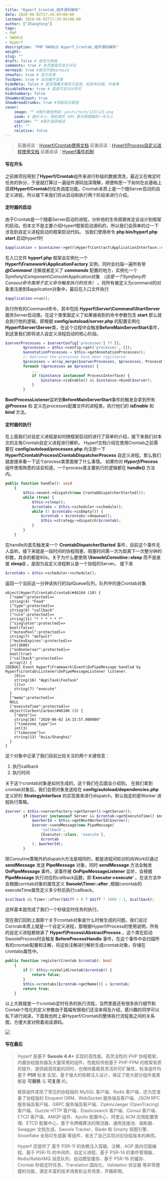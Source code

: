 ```yaml
---
title: "Hyperf_Crontab_组件源码解析"
date: 2020-06-02T17:29:05+08:00
lastmod: 2020-06-02T17:29:05+08:00
author: ["ZhangYong"]
tags:
- PHP
- SWOOLE
- Hyperf
description: "PHP SWOOLE Hyperf_Crontab_组件源码解析"
weight:
slug: ""
draft: false # 是否为草稿
comments: true # 本页面是否显示评论
mermaid: true #是否开启mermaid
showToc: true # 显示目录
TocOpen: true # 自动展开目录
hideMeta: false # 是否隐藏文章的元信息，如发布日期、作者等
disableShare: true # 底部不显示分享栏
hideSummary: false
ShowWordCount: true
ShowBreadCrumbs: true #顶部显示路径
cover:
    image: "" #图片路径例如：posts/tech/123/123.png
    zoom: # 图片大小，例如填写 50% 表示原图像的一半大小
    caption: "" #图片底部描述
    alt: ""
    relative: false
---
```


>前置阅读：[Hyperf/Crontab使用文档](https://hyperf.wiki/#/zh-cn/crontab)
>前置阅读：[Hyperf/Process自定义进程使用文档](https://hyperf.wiki/#/zh-cn/process)
>前置阅读：[Hyperf事件机制](https://hyperf.wiki/#/zh-cn/event)

#### 写在开头
之前做项目用到了**Hyperf/Crontab**组件来进行秒级的数据清洗，最近又在做定时任务的拆分，于是就打算过一遍组件源码加深理解，顺便构思一下如何在此基础上搭建**Hyperf/Crontab**的任务调度功能。Crontab本质上是一个随Server启动的自定义进程，所以接下来我们将从启动和执行两个阶段来进行介绍。

#### 定时器的启动
由于Crontab是一个随着Server启动的进程，分析他的生命周期肯定会设计到框架的启动。但本文不是主要介绍Hyperf框架启动源码的，所以我们会简单的过一下涉及到自定义进程启动的框架启动代码。
当我们使用命令 **php bin/hyperf.php start** 启动hyperf时
```php
$application = $container->get(\Hyperf\Contract\ApplicationInterface::class);
```
在入口文件 **hyperf.php** 框架会实例化一个 **Hyperf\Framework\ApplicationFactory** 实例，同时会扫描一遍所有带 ***@Command*** 注解或者定义了 ***commands*** 配置的地方，实例化一个Symfony\Component\Console\Application对象 *（这是一个Symfony的Consoul命令类用于定义命令触发执行的任务）* 。将所有被定义为command的对象类注册到$application对象中，最后在入口文件执行
```php
$application->run();
```
执行所有的Command命令，其中包括 **Hyperf\Server\Command\StartServer** 服务Server启动类。在这个类里面定义了如果接收到的命令参数包含 **start** 那么就会执行他的逻辑，即根据 **config/autoload/server.php** 的配置实例化**Hyperf\Server\Server**类，在这个过程中会触发**BeforeMainServerStart**事件，到这里我们即将进入自定义进程启动的核心阶段。
```php
$serverProcesses = $serverConfig['processes'] ?? [];
        $processes = $this->config->get('processes', []);
        $annotationProcesses = $this->getAnnotationProcesses();
        // Retrieve the processes have been registered.
        $processes = array_merge($serverProcesses, $processes, ProcessManager::all(), array_keys($annotationProcesses));
        foreach ($processes as $process) {
            ...
            if ($instance instanceof ProcessInterface) {
                $instance->isEnable() && $instance->bind($server);
            }
        }
```
**BootProcessListener**监听到**BeforeMainServerStart**事件的触发会拿到所有 ***@Process*** 和 定义在processes配置文件的进程类，执行他们的 ***isEnable*** 和 ***bind*** 方法。

#### 定时器的执行

在上面我们对自定义进程是如何随框架启动的进行了简单的介绍，接下来我们对本文的主角Crontab自定义进程进行解析。
Hyperf文档介绍在使用Crontab之前需要在 **config/autoload/processes.php** 内注册一下  **Hyperf\Crontab\Process\CrontabDispatcherProcess** 自定义进程。那么我们就直接来看一下这个process类里面做了什么事情。
如果你对 ***Hyperf/Process*** 组件使用熟悉的话会知道，一个process类主要执行的逻辑都在 **handle()** 方法
内。
```php
public function handle(): void
    {
        $this->event->dispatch(new CrontabDispatcherStarted());
        while (true) {
            $this->sleep();
            $crontabs = $this->scheduler->schedule();
            while (! $crontabs->isEmpty()) {
                $crontab = $crontabs->dequeue();
                $this->strategy->dispatch($crontab);
            }
        }
    }
```
在handle内首先触发来一个 **CrontabDispatcherStarted** 事件，目前这个事件无人监听。接下来就是一段时间的协程阻塞，阻塞时间第一次为距离下一次整分钟的秒数，其余的都是60s。关于为什么要使用 **\Swoole\Coroutine::sleep** 而不是直接 **sleep()** ，是因为自定义进程默认是一个协程的Server。
接下来
```php
$crontabs = $this->scheduler->schedule();
```
返回一个当前这一分钟该执行的SplQueue队列，队列中的是Crontab对象
```
object(Hyperf\Crontab\Crontab)#46164 (10) {
  ["name":protected]=>
  string(4) "Foo4"
  ["type":protected]=>
  string(8) "callback"
  ["rule":protected]=>
  string(11) "* * * * * *"
  ["singleton":protected]=>
  bool(false)
  ["mutexPool":protected]=>
  string(7) "default"
  ["mutexExpires":protected]=>
  int(3600)
  ["onOneServer":protected]=>
  bool(true)
  ["callback":protected]=>
  array(2) {
[DEBUG] Event Hyperf\Framework\Event\OnPipeMessage handled by Hyperf\Crontab\Listener\OnPipeMessageListener listener.
    [0]=>
    string(16) "App\Task\FooTask"
    [1]=>
    string(7) "execute"
  }
  ["memo":protected]=>
  NULL
  ["executeTime":protected]=>
  object(Carbon\Carbon)#46106 (3) {
    ["date"]=>
    string(26) "2020-06-02 14:15:57.000000"
    ["timezone_type"]=>
    int(3)
    ["timezone"]=>
    string(13) "Asia/Shanghai"
  }
}
```
这个对象中记录了我们目前比较关注的两个关键信息：

1. 执行callback
2. 执行时间

关于这个crontab对象是如何生成的，这个我们在后面会介绍到。
在我们拿到crontab对象后，我们会把对象发送给在 **config/autoload/dependencies.php** 定义好的 **StrategyInterface** 的实现类来进行dispatch，默认指定的是Worker 进程执行策略。
```php
$server = $this->serverFactory->getServer()->getServer();
        if ($server instanceof Server && $crontab->getExecuteTime() instanceof Carbon) {
            $workerId = $this->getNextWorkerId($server);
            $server->sendMessage(new PipeMessage(
                'callback',
                [Executor::class, 'execute'],
                $crontab
            ), $workerId);
        }
```
除Coroutine策略外的dispatch方法是相同的，都是进程间轮训的向WorkID通过 **sendMessage** 发送 **PipeMessage** 对象，同时 **sendMessage** 方法会触发 **OnPipeMessage** 事件。该事件被 **OnPipeMessageListener** 监听，会根据  **PipeMessage** 执行对应的callback函数，即 **Executor->execute'** 。在该方法中会根据corntab对象的属性定义 **Swoole\Timer::after** ,根据corontab的executeTime属性定义多少秒后执行callback。
```php
$callback && Timer::after($diff > 0 ? $diff * 1000 : 1, $callback);
```
这样基本就完成了我们一个秒级定时任务的执行。

现在我们回到上面那个关于crontab对象是什么时候生成的问题。我们说过Cornrab本质上就是一个自定义进程，那根据Hyperf/Process的使用说明，所有的自定义进程都继承了 **Hyperf\Process\AbstractProcess** ，这个类在启动SwooleProcess时会触发 **BeforeProcessHandle** 事件，在这个事件中会扫描所有的crontab配置和注解，将这些注解进行解析生成crontab对象，存储在crontabs属性中。
```php
public function register(Crontab $crontab): bool
    {
        if (! $this->isValidCrontab($crontab)) {
            return false;
        }
        $this->crontabs[$crontab->getName()] = $crontab;
        return true;
    }
```


以上大致就是一个crontab定时任务的执行流程，当然里面还有很多执行细节和Contab个性化的定义参数由于篇幅有限我们还没来得及介绍，感兴趣的同学可以私下进行阅读，下面我也附上来Hyperf/Crontab的整体执行流程类之间的关系图，方便大家对照着阅读源码。

![](/images/hyperf_crontab.png)

#### 写在最后

>Hyperf 是基于 **Swoole 4.4+** 实现的高性能、高灵活性的 PHP 协程框架，内置协程服务器及大量常用的组件，性能较传统基于 PHP-FPM 的框架有质的提升，提供超高性能的同时，也保持着极其灵活的可扩展性，标准组件均基于 **PSR** 标准 实现，基于强大的依赖注入设计，保证了绝大部分组件或类都是 **可替换** 与 **可复用** 的。
>
>框架组件库除了常见的协程版的 MySQL 客户端、Redis 客户端，还为您准备了协程版的 Eloquent ORM、WebSocket 服务端及客户端、JSON RPC 服务端及客户端、GRPC 服务端及客户端、Zipkin/Jaeger (OpenTracing) 客户端、Guzzle HTTP 客户端、Elasticsearch 客户端、Consul 客户端、ETCD 客户端、AMQP 组件、Apollo 配置中心、阿里云 ACM 应用配置管理、ETCD 配置中心、基于令牌桶算法的限流器、通用连接池、熔断器、Swagger 文档生成、Swoole Tracker、Blade 和 Smarty 视图引擎、Snowflake 全局ID生成器 等组件，省去了自己实现对应协程版本的麻烦。
>
>Hyperf 还提供了 基于 PSR-11 的依赖注入容器、注解、AOP 面向切面编程、基于 PSR-15 的中间件、自定义进程、基于 PSR-14 的事件管理器、Redis/RabbitMQ 消息队列、自动模型缓存、基于 PSR-16 的缓存、Crontab 秒级定时任务、Translation 国际化、Validation 验证器 等非常便捷的功能，满足丰富的技术场景和业务场景，开箱即用。